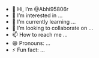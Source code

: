 - 👋 Hi, I’m @Abhi95806r
- 👀 I’m interested in ...
- 🌱 I’m currently learning ...
- 💞️ I’m looking to collaborate on ...
- 📫 How to reach me ...
- 😄 Pronouns: ...
- ⚡ Fun fact: ...

<!---
Abhi95806r/Abhi95806r is a ✨ special ✨ repository because its `README.md` (this file) appears on your GitHub profile.
You can click the Preview link to take a look at your changes.
--->
